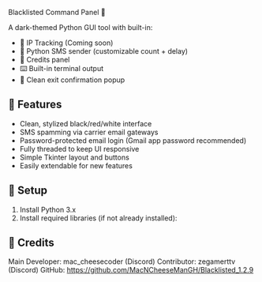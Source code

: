 Blacklisted Command Panel 🚫

A dark-themed Python GUI tool with built-in:

- 📍 IP Tracking (Coming soon)
- 📲 Python SMS sender (customizable count + delay)
- 📜 Credits panel
- ⌨️ Built-in terminal output
- 🧨 Clean exit confirmation popup

## 🚀 Features

- Clean, stylized black/red/white interface
- SMS spamming via carrier email gateways
- Password-protected email login (Gmail app password recommended)
- Fully threaded to keep UI responsive
- Simple Tkinter layout and buttons
- Easily extendable for new features

## 🔧 Setup

1. Install Python 3.x
2. Install required libraries (if not already installed):


## 👤 Credits
Main Developer: mac_cheesecoder (Discord)
Contributor: zegamerttv (Discord)
GitHub: https://github.com/MacNCheeseManGH/Blacklisted_1.2.9
